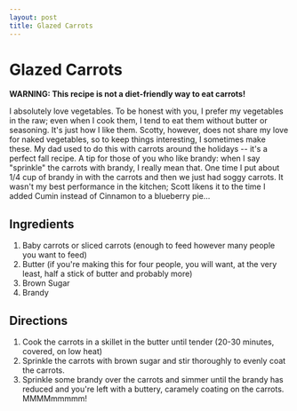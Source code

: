```yaml
---
layout: post
title: Glazed Carrots
---
```


# Glazed Carrots
**WARNING: This recipe is not a diet-friendly way to eat carrots!**

I absolutely love vegetables. To be honest with you, I prefer my vegetables in the raw; even when I cook them, I tend to eat them without butter or seasoning. It's just how I like them. Scotty, however, does not share my love for 
naked vegetables, so to keep things interesting, I sometimes make these. My dad used to do this with carrots around the holidays -- it's a perfect fall recipe. A tip for those of you who like brandy: when I say "sprinkle" the carrots
with brandy, I really mean that. One time I put about 1/4 cup of brandy in with the carrots and then we just had soggy carrots. It wasn't my best performance in the kitchen; Scott likens it to the time I added Cumin instead of 
Cinnamon to a blueberry pie...

## Ingredients 
1. Baby carrots or sliced carrots (enough to feed however many people you want to feed)
1. Butter (if you're making this for four people, you will want, at the very least, half a stick of butter and probably more)
1. Brown Sugar
1. Brandy

## Directions
1. Cook the carrots in a skillet in the butter until tender (20-30 minutes, covered, on low heat)
1. Sprinkle the carrots with brown sugar and stir thoroughly to evenly coat the carrots.
1. Sprinkle some brandy over the carrots and simmer until the brandy has reduced and you're left with a buttery, caramely coating on the carrots. MMMMmmmmm!